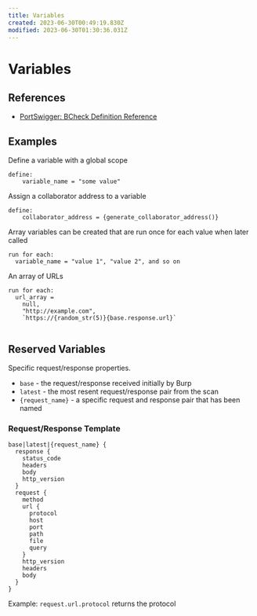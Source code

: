 ```yaml
---
title: Variables
created: 2023-06-30T00:49:19.830Z
modified: 2023-06-30T01:30:36.031Z
---
```


# Variables

## References
- [PortSwigger: BCheck Definition Reference](https://portswigger.net/burp/documentation/scanner/bchecks/bcheck-definition-reference)

## Examples
Define a variable with a global scope
```
define:
	variable_name = "some value"
```

Assign a collaborator address to a variable
```
define:
	collaborator_address = {generate_collaborator_address()}
```

Array variables can be created that are run once for each value when later called
```
run for each:
  variable_name = "value 1", "value 2", and so on
```

An array of URLs
```
run for each:
  url_array =
    null,
    "http://example.com",
    `https://{random_str(5)}{base.response.url}`
                    
```

## Reserved Variables
Specific request/response properties.

- `base` - the request/response received initially by Burp
- `latest` - the most resent request/response pair from the scan
- `{request_name}` - a specific request and response pair that has been named

### Request/Response Template
```
base|latest|{request_name} {
  response {
    status_code
    headers
    body
    http_version
  }
  request {
    method
    url {
      protocol
      host
      port
      path
      file
      query
    }
    http_version
    headers
    body
  }
}
```

Example: `request.url.protocol` returns the protocol
